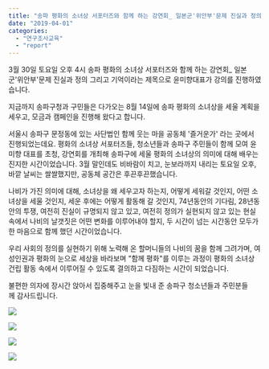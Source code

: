 ```yaml
---
title: "송파 평화의 소녀상 서포터즈와 함께 하는 강연회_ 일본군'위안부'문제 진실과 정의 그리고 기억"
date: "2019-04-01"
categories: 
  - "연구조사교육"
  - "report"
---
```


3월 30일 토요일 오후 4시 송파 평화의 소녀상 서포터즈와 함께 하는 강연회\_ 일본군'위안부'문제 진실과 정의 그리고 기억이라는 제목으로 윤미향대표가 강의를 진행하였습니다.

지금까지 송파구청과 구민들은 다가오는 8월 14일에 송파 평화의 소녀상을 세울 계획을 세우고, 모금과 캠페인을 진행해 왔다고 합니다.

서울시 송파구 문정동에 있는 사단법인 함께 웃는 마을 공동체 '즐거운가' 라는 곳에서 진행되었는데요. 평화의 소녀상 서포터즈들, 청소년들과 송파구 주민들이 함께 모여 윤미향 대표를 초청, 강연회를 개최해 송파구에 세울 평화의 소녀상의 의미에 대해 배우는 진지한 시간이었습니다. 3월 말인데도 비바람이 치고, 눈보라까지 내리는 토요일 오후, 바깥 날씨는 쌀쌀했지만, 공동체 공간은 후끈후끈했습니다.

나비가 가진 의미에 대해, 소녀상을 왜 세우고자 하는지, 어떻게 세워갈 것인지, 어떤 소녀상을 세울 것인지, 세운 후에는 어떻게 활동해 갈 것인지, 74년동안의 기다림, 28년동안의 투쟁, 여전히 진실이 규명되지 않고 있고, 여전히 정의가 실현되지 않고 있는 현실 속에서 나비의 날갯짓은 어떤 변화를 이루어내야 할지, 두 시간이 넘는 시간동안 모두가 한 마음으로 함께 했던 시간이었습니다.

우리 사회의 정의를 실현하기 위해 노력해 온 할머니들의 나비의 꿈을 함께 그려가며, 여성인권과 평화의 눈으로 세상을 바라보며 "함께 평화"를 이루는 과정이 평화의 소녀상 건립 활동 속에서 이루어질 수 있도록 결의하고 다짐하는 시간이 되었습니다.

불편한 의자에 장시간 앉아서 집중해주고 눈을 빛내 준 송파구 청소년들과 주민분들께 감사드립니다.

![](https://r2.womenandwar.net/2019/04/55833093_2253452988049523_1329248547970744320_n.jpg)

![](https://r2.womenandwar.net/2019/04/55786311_2363022250395441_5829025714577342464_o.jpg)

![](https://r2.womenandwar.net/2019/04/55632803_2363025170395149_3159766839341350912_o-1.jpg)

![](https://r2.womenandwar.net/2019/04/56367303_2363022493728750_1737344563636338688_o.jpg)
